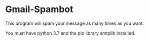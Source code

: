 # Gmail-Spambot
This program will spam your message as many times as you want.

You must have python 3.7 and the pip library smtplib installed.
